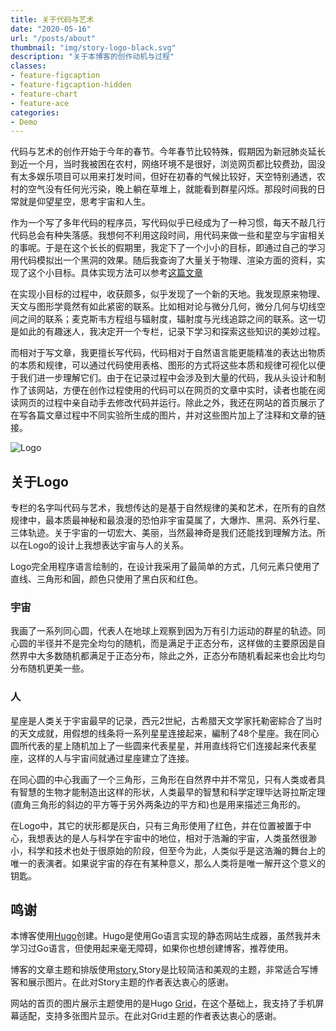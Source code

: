```yaml
---
title: 关于代码与艺术
date: "2020-05-16"
url: "/posts/about"
thumbnail: "img/story-logo-black.svg"
description: "关于本博客的创作动机与过程"
classes:
- feature-figcaption
- feature-figcaption-hidden
- feature-chart
- feature-ace
categories:
- Demo
---
```

代码与艺术的创作开始于今年的春节。今年春节比较特殊，假期因为新冠肺炎延长到近一个月，当时我被困在农村，网络环境不是很好，浏览网页都比较费劲，固没有太多娱乐项目可以用来打发时间，但好在初春的气候比较好，天空特别通透，农村的空气没有任何光污染，晚上躺在草堆上，就能看到群星闪烁。那段时间我的日常就是仰望星空，思考宇宙和人生。
<!--more-->

作为一个写了多年代码的程序员，写代码似乎已经成为了一种习惯，每天不敲几行代码总会有种失落感。我想何不利用这段时间，用代码来做一些和星空与宇宙相关的事呢。于是在这个长长的假期里，我定下了一个小小的目标，即通过自己的学习用代码模拟出一个黑洞的效果。随后我查询了大量关于物理、渲染方面的资料，实现了这个小目标。具体实现方法可以参考[这篇文章](/posts/blackhole)

在实现小目标的过程中，收获颇多，似乎发现了一个新的天地。我发现原来物理、天文与图形学竟然有如此紧密的联系。比如相对论与微分几何，微分几何与切线空间之间的联系；麦克斯韦方程组与辐射度，辐射度与光线追踪之间的联系。这一切是如此的有趣迷人，我决定开一个专栏，记录下学习和探索这些知识的美妙过程。

而相对于写文章，我更擅长写代码，代码相对于自然语言能更能精准的表达出物质的本质和规律，可以通过代码使用表格、图形的方式将这些本质和规律可视化以便于我们进一步理解它们。由于在记录过程中会涉及到大量的代码，我从头设计和制作了该网站，方便在创作过程使用的代码可以在网页的文章中实时，读者也能在阅读网页的过程中亲自动手去修改代码并运行。除此之外，我还在网站的首页展示了在写各篇文章过程中不同实验所生成的图片，并对这些图片加上了注释和文章的链接。

![Logo](/preview_images/full/logo-v1.jpg)
## 关于Logo

专栏的名字叫代码与艺术，我想传达的是基于自然规律的美和艺术，在所有的自然规律中，最本质最神秘和最浪漫的恐怕非宇宙莫属了，大爆炸、黑洞、系外行星、三体轨迹。关于宇宙的一切宏大、美丽，当然最神奇是我们还能找到理解方法。所以在Logo的设计上我想表达宇宙与人的关系。

Logo完全用程序语言绘制的，在设计我采用了最简单的方式，几何元素只使用了直线、三角形和圓，颜色只使用了黑白灰和红色。

### 宇宙

我画了一系列同心圆，代表人在地球上观察到因为万有引力运动的群星的轨迹。同心圆的半径并不是完全均匀的随机，而是满足于正态分布，这样做的主要原因是自然界中大多数随机都满足于正态分布，除此之外，正态分布随机看起来也会比均匀分布随机更美一些。

### 人

星座是人类关于宇宙最早的记录，西元2世紀，古希腊天文学家托勒密綜合了当时的天文成就，用假想的线条将一系列星星连接起来，編制了48个星座。我在同心圆所代表的星上随机加上了一些圆来代表星星，并用直线将它们连接起来代表星座，这样的人与宇宙间就通过星座建立了连接。

在同心圆的中心我画了一个三角形，三角形在自然界中并不常见，只有人类或者具有智慧的生物才能制造出这样的形状，人类最早的智慧和科学定理毕达哥拉斯定理(直角三角形的斜边的平方等于另外两条边的平方和)也是用来描述三角形的。

在Logo中，其它的状形都是灰白，只有三角形使用了红色，并在位置被置于中心，我想表达的是人与科学在宇宙中的地位，相对于浩瀚的宇宙，人类虽然很渺小，科学和技术也处于很原始的阶段，但至今为此，人类似乎是这浩瀚的舞台上的唯一的表演者。如果说宇宙的存在有某种意义，那么人类将是唯一解开这个意义的钥匙。




## 鸣谢
本博客使用[Hugo](https://gohugo.io/)创建。Hugo是使用Go语言实现的静态网站生成器，虽然我并未学习过Go语言，但使用起来毫无障碍，如果你也想创建博客，推荐使用。

博客的文章主题和排版使用[story](https://story.xaprb.com/theme-features/),Story是比较简洁和美观的主题，非常适合写博客和展示图片。在此对Story主题的作者表达衷心的感谢。

网站的首页的图片展示主题使用的是Hugo [Grid](https://themes.gohugo.io/tags/grid)，在这个基础上，我支持了手机屏幕适配，支持多张图片显示。在此对Grid主题的作者表达衷心的感谢。





